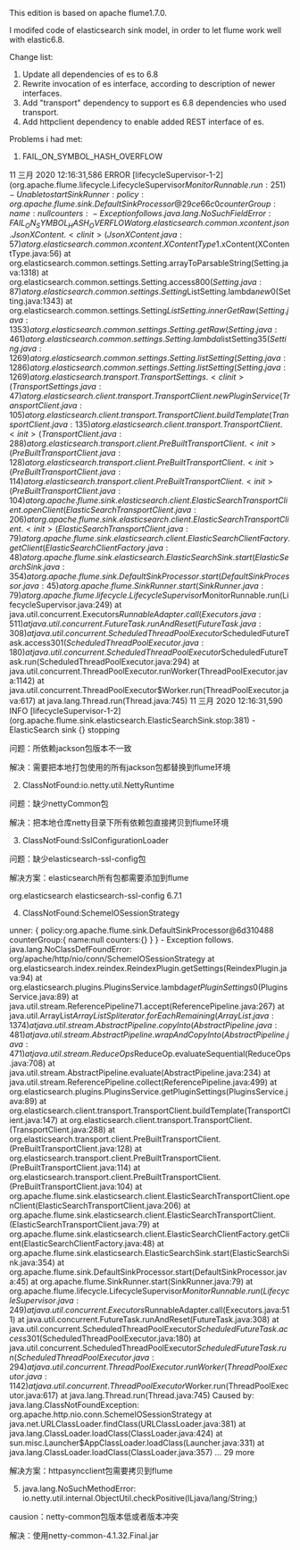 This edition is based on apache flume1.7.0.

I modifed code of elasticsearch sink model, in order to let flume work well with elastic6.8.

Change list:

1. Update all dependencies of es to 6.8
2. Rewrite invocation of es interface, according to description of newer interfaces.
3. Add "transport" dependency to support es 6.8 dependencies who used transport.
4. Add httpclient dependency to enable added REST interface of es.


Problems i had met:


1. FAIL_ON_SYMBOL_HASH_OVERFLOW


11 三月 2020 12:16:31,586 ERROR [lifecycleSupervisor-1-2] (org.apache.flume.lifecycle.LifecycleSupervisor$MonitorRunnable.run:251) - Unable to start SinkRunner: { policy:org.apache.flume.sink.DefaultSinkProcessor@29ce66c0 counterGroup:{ name:null counters:{} } } - Exception follows.
java.lang.NoSuchFieldError: FAIL_ON_SYMBOL_HASH_OVERFLOW
at org.elasticsearch.common.xcontent.json.JsonXContent.<clinit>(JsonXContent.java:57)
at org.elasticsearch.common.xcontent.XContentType$1.xContent(XContentType.java:56)
at org.elasticsearch.common.settings.Setting.arrayToParsableString(Setting.java:1318)
at org.elasticsearch.common.settings.Setting.access$800(Setting.java:87)
at org.elasticsearch.common.settings.Setting$ListSetting.lambda$new$0(Setting.java:1343)
at org.elasticsearch.common.settings.Setting$ListSetting.innerGetRaw(Setting.java:1353)
at org.elasticsearch.common.settings.Setting.getRaw(Setting.java:461)
at org.elasticsearch.common.settings.Setting.lambda$listSetting$35(Setting.java:1269)
at org.elasticsearch.common.settings.Setting.listSetting(Setting.java:1286)
at org.elasticsearch.common.settings.Setting.listSetting(Setting.java:1269)
at org.elasticsearch.transport.TransportSettings.<clinit>(TransportSettings.java:47)
at org.elasticsearch.client.transport.TransportClient.newPluginService(TransportClient.java:105)
at org.elasticsearch.client.transport.TransportClient.buildTemplate(TransportClient.java:135)
at org.elasticsearch.client.transport.TransportClient.<init>(TransportClient.java:288)
at org.elasticsearch.transport.client.PreBuiltTransportClient.<init>(PreBuiltTransportClient.java:128)
at org.elasticsearch.transport.client.PreBuiltTransportClient.<init>(PreBuiltTransportClient.java:114)
at org.elasticsearch.transport.client.PreBuiltTransportClient.<init>(PreBuiltTransportClient.java:104)
at org.apache.flume.sink.elasticsearch.client.ElasticSearchTransportClient.openClient(ElasticSearchTransportClient.java:206)
at org.apache.flume.sink.elasticsearch.client.ElasticSearchTransportClient.<init>(ElasticSearchTransportClient.java:79)
at org.apache.flume.sink.elasticsearch.client.ElasticSearchClientFactory.getClient(ElasticSearchClientFactory.java:48)
at org.apache.flume.sink.elasticsearch.ElasticSearchSink.start(ElasticSearchSink.java:354)
at org.apache.flume.sink.DefaultSinkProcessor.start(DefaultSinkProcessor.java:45)
at org.apache.flume.SinkRunner.start(SinkRunner.java:79)
at org.apache.flume.lifecycle.LifecycleSupervisor$MonitorRunnable.run(LifecycleSupervisor.java:249)
at java.util.concurrent.Executors$RunnableAdapter.call(Executors.java:511)
at java.util.concurrent.FutureTask.runAndReset(FutureTask.java:308)
at java.util.concurrent.ScheduledThreadPoolExecutor$ScheduledFutureTask.access$301(ScheduledThreadPoolExecutor.java:180)
at java.util.concurrent.ScheduledThreadPoolExecutor$ScheduledFutureTask.run(ScheduledThreadPoolExecutor.java:294)
at java.util.concurrent.ThreadPoolExecutor.runWorker(ThreadPoolExecutor.java:1142)
at java.util.concurrent.ThreadPoolExecutor$Worker.run(ThreadPoolExecutor.java:617)
at java.lang.Thread.run(Thread.java:745)
11 三月 2020 12:16:31,590 INFO [lifecycleSupervisor-1-2] (org.apache.flume.sink.elasticsearch.ElasticSearchSink.stop:381) - ElasticSearch sink {} stopping



问题：所依赖jackson包版本不一致

解决：需要把本地打包使用的所有jackson包都替换到flume环境

 
2. ClassNotFound:io.netty.util.NettyRuntime

问题：缺少nettyCommon包

解决：把本地仓库netty目录下所有依赖包直接拷贝到flume环境

 

 
3. ClassNotFound:SslConfigurationLoader

问题：缺少elasticsearch-ssl-config包

解决方案：elasticsearch所有包都需要添加到flume

<dependency>
    <groupId>org.elasticsearch</groupId>
    <artifactId>elasticsearch-ssl-config</artifactId>
    <version>6.7.1</version>
</dependency>

 

4. ClassNotFound:SchemeIOSessionStrategy


unner: { policy:org.apache.flume.sink.DefaultSinkProcessor@6d310488 counterGroup:{ name:null counters:{} } } - Exception follows.
java.lang.NoClassDefFoundError: org/apache/http/nio/conn/SchemeIOSessionStrategy
at org.elasticsearch.index.reindex.ReindexPlugin.getSettings(ReindexPlugin.java:94)
at org.elasticsearch.plugins.PluginsService.lambda$getPluginSettings$0(PluginsService.java:89)
at java.util.stream.ReferencePipeline$7$1.accept(ReferencePipeline.java:267)
at java.util.ArrayList$ArrayListSpliterator.forEachRemaining(ArrayList.java:1374)
at java.util.stream.AbstractPipeline.copyInto(AbstractPipeline.java:481)
at java.util.stream.AbstractPipeline.wrapAndCopyInto(AbstractPipeline.java:471)
at java.util.stream.ReduceOps$ReduceOp.evaluateSequential(ReduceOps.java:708)
at java.util.stream.AbstractPipeline.evaluate(AbstractPipeline.java:234)
at java.util.stream.ReferencePipeline.collect(ReferencePipeline.java:499)
at org.elasticsearch.plugins.PluginsService.getPluginSettings(PluginsService.java:89)
at org.elasticsearch.client.transport.TransportClient.buildTemplate(TransportClient.java:147)
at org.elasticsearch.client.transport.TransportClient.<init>(TransportClient.java:288)
at org.elasticsearch.transport.client.PreBuiltTransportClient.<init>(PreBuiltTransportClient.java:128)
at org.elasticsearch.transport.client.PreBuiltTransportClient.<init>(PreBuiltTransportClient.java:114)
at org.elasticsearch.transport.client.PreBuiltTransportClient.<init>(PreBuiltTransportClient.java:104)
at org.apache.flume.sink.elasticsearch.client.ElasticSearchTransportClient.openClient(ElasticSearchTransportClient.java:206)
at org.apache.flume.sink.elasticsearch.client.ElasticSearchTransportClient.<init>(ElasticSearchTransportClient.java:79)
at org.apache.flume.sink.elasticsearch.client.ElasticSearchClientFactory.getClient(ElasticSearchClientFactory.java:48)
at org.apache.flume.sink.elasticsearch.ElasticSearchSink.start(ElasticSearchSink.java:354)
at org.apache.flume.sink.DefaultSinkProcessor.start(DefaultSinkProcessor.java:45)
at org.apache.flume.SinkRunner.start(SinkRunner.java:79)
at org.apache.flume.lifecycle.LifecycleSupervisor$MonitorRunnable.run(LifecycleSupervisor.java:249)
at java.util.concurrent.Executors$RunnableAdapter.call(Executors.java:511)
at java.util.concurrent.FutureTask.runAndReset(FutureTask.java:308)
at java.util.concurrent.ScheduledThreadPoolExecutor$ScheduledFutureTask.access$301(ScheduledThreadPoolExecutor.java:180)
at java.util.concurrent.ScheduledThreadPoolExecutor$ScheduledFutureTask.run(ScheduledThreadPoolExecutor.java:294)
at java.util.concurrent.ThreadPoolExecutor.runWorker(ThreadPoolExecutor.java:1142)
at java.util.concurrent.ThreadPoolExecutor$Worker.run(ThreadPoolExecutor.java:617)
at java.lang.Thread.run(Thread.java:745)
Caused by: java.lang.ClassNotFoundException: org.apache.http.nio.conn.SchemeIOSessionStrategy
at java.net.URLClassLoader.findClass(URLClassLoader.java:381)
at java.lang.ClassLoader.loadClass(ClassLoader.java:424)
at sun.misc.Launcher$AppClassLoader.loadClass(Launcher.java:331)
at java.lang.ClassLoader.loadClass(ClassLoader.java:357)
... 29 more



解决方案：httpasyncclient包需要拷贝到flume

5. java.lang.NoSuchMethodError: io.netty.util.internal.ObjectUtil.checkPositive(ILjava/lang/String;)

causion：netty-common包版本低或者版本冲突

解决：使用netty-common-4.1.32.Final.jar
